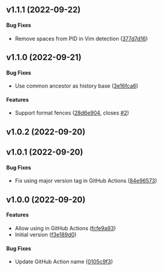 <a name="v1.1.1"></a>
## v1.1.1 (2022-09-22)


#### Bug Fixes

*   Remove spaces from PID in Vim detection ([377d7d16](https://github.com/Frederick888/gh-ph/commit/377d7d163ee3a238c9371355fc5103d6babb164a))



<a name="v1.1.0"></a>
## v1.1.0 (2022-09-21)


#### Bug Fixes

*   Use common ancestor as history base ([3e16fca6](https://github.com/Frederick888/gh-ph/commit/3e16fca61495c5da8fa25e652cc34bef7145c7e8))

#### Features

*   Support format fences ([28d6e904](https://github.com/Frederick888/gh-ph/commit/28d6e904c5a692c99599aa1405fb10f50e8796a7), closes [#2](https://github.com/Frederick888/gh-ph/issues/2))



<a name="v1.0.2"></a>
## v1.0.2 (2022-09-20)




<a name="v1.0.1"></a>
## v1.0.1 (2022-09-20)


#### Bug Fixes

*   Fix using major version tag in GitHub Actions ([84e96573](https://github.com/Frederick888/gh-ph/commit/84e96573dcf11309ea2db1ac3235b76ca922e0ff))



<a name="v1.0.0"></a>
## v1.0.0 (2022-09-20)


#### Features

*   Allow using in GitHub Actions ([fcfe9a93](https://github.com/Frederick888/gh-ph/commit/fcfe9a93e02057f5449be47917b5cdd44425d78c))
*   Initial version ([f3e189d0](https://github.com/Frederick888/gh-ph/commit/f3e189d01089d264bf3720240a966b131ba19f79))

#### Bug Fixes

*   Update GitHub Action name ([0105c9f3](https://github.com/Frederick888/gh-ph/commit/0105c9f3e8454dda6dbeeb032ba6e7aec437ec7f))



